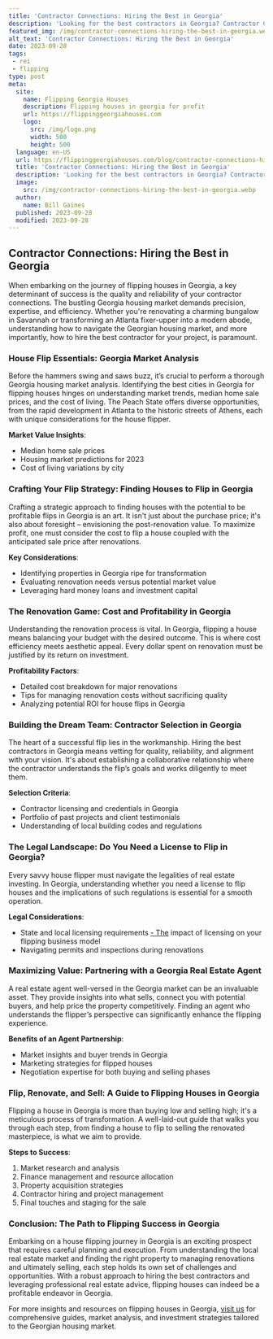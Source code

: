 ```yaml
---
title: 'Contractor Connections: Hiring the Best in Georgia'
description: 'Looking for the best contractors in Georgia? Contractor Connections has got you covered. Connect with top professionals and satisfy your curious mind.'
featured_img: /img/contractor-connections-hiring-the-best-in-georgia.webp
alt_text: 'Contractor Connections: Hiring the Best in Georgia'
date: 2023-09-28
tags:
 - rei
 - flipping
type: post
meta:
  site:
    name: Flipping Georgia Houses
    description: Flipping houses in georgia for profit
    url: https://flippinggeorgiahouses.com
    logo:
      src: /img/logo.png
      width: 500
      height: 500
  language: en-US
  url: https://flippinggeorgiahouses.com/blog/contractor-connections-hiring-the-best-in-georgia
  title: 'Contractor Connections: Hiring the Best in Georgia'
  description: 'Looking for the best contractors in Georgia? Contractor Connections has got you covered. Connect with top professionals and satisfy your curious mind.'
  image:
    src: /img/contractor-connections-hiring-the-best-in-georgia.webp
  author:
    name: Bill Gaines
  published: 2023-09-28
  modified: 2023-09-28
---
```



## Contractor Connections: Hiring the Best in Georgia

When embarking on the journey of flipping houses in Georgia, a key determinant of success is the quality and reliability of your contractor connections. The bustling Georgia housing market demands precision, expertise, and efficiency. Whether you're renovating a charming bungalow in Savannah or transforming an Atlanta fixer-upper into a modern abode, understanding how to navigate the Georgian housing market, and more importantly, how to hire the best contractor for your project, is paramount.

### House Flip Essentials: Georgia Market Analysis

Before the hammers swing and saws buzz, it’s crucial to perform a thorough Georgia housing market analysis. Identifying the best cities in Georgia for flipping houses hinges on understanding market trends, median home sale prices, and the cost of living. The Peach State offers diverse opportunities, from the rapid development in Atlanta to the historic streets of Athens, each with unique considerations for the house flipper.

**Market Value Insights**:
  - Median home sale prices
  - Housing market predictions for 2023
  - Cost of living variations by city

### Crafting Your Flip Strategy: Finding Houses to Flip in Georgia

Crafting a strategic approach to finding houses with the potential to be profitable flips in Georgia is an art. It isn't just about the purchase price; it's also about foresight – envisioning the post-renovation value. To maximize profit, one must consider the cost to flip a house coupled with the anticipated sale price after renovations.

**Key Considerations**:
  - Identifying properties in Georgia ripe for transformation
  - Evaluating renovation needs versus potential market value
  - Leveraging hard money loans and investment capital

### The Renovation Game: Cost and Profitability in Georgia

Understanding the renovation process is vital. In Georgia, flipping a house means balancing your budget with the desired outcome. This is where cost efficiency meets aesthetic appeal. Every dollar spent on renovation must be justified by its return on investment. 

**Profitability Factors**:
  - Detailed cost breakdown for major renovations
  - Tips for managing renovation costs without sacrificing quality
  - Analyzing potential ROI for house flips in Georgia

### Building the Dream Team: Contractor Selection in Georgia

The heart of a successful flip lies in the workmanship. Hiring the best contractors in Georgia means vetting for quality, reliability, and alignment with your vision. It's about establishing a collaborative relationship where the contractor understands the flip’s goals and works diligently to meet them.

**Selection Criteria**:
  - Contractor licensing and credentials in Georgia
  - Portfolio of past projects and client testimonials
  - Understanding of local building codes and regulations

### The Legal Landscape: Do You Need a License to Flip in Georgia?

Every savvy house flipper must navigate the legalities of real estate investing. In Georgia, understanding whether you need a license to flip houses and the implications of such regulations is essential for a smooth operation.

**Legal Considerations**:
  - State and local licensing requirements
  [-   The](https://flippinggeorgiahouses.com/blog/marketing-your-flip-selling-strategies-in-georgia) impact of licensing on your flipping business model
  - Navigating permits and inspections during renovations

### Maximizing Value: Partnering with a Georgia Real Estate Agent

A real estate agent well-versed in the Georgia market can be an invaluable asset. They provide insights into what sells, connect you with potential buyers, and help price the property competitively. Finding an agent who understands the flipper’s perspective can significantly enhance the flipping experience.

**Benefits of an Agent Partnership**:
  - Market insights and buyer trends in Georgia
  - Marketing strategies for flipped houses
  - Negotiation expertise for both buying and selling phases

### Flip, Renovate, and Sell: A Guide to Flipping Houses in Georgia

Flipping a house in Georgia is more than buying low and selling high; it's a meticulous process of transformation. A well-laid-out guide that walks you through each step, from finding a house to flip to selling the renovated masterpiece, is what we aim to provide.

**Steps to Success**:
1. Market research and analysis
2. Finance management and resource allocation
3. Property acquisition strategies
4. Contractor hiring and project management
5. Final touches and staging for the sale

### Conclusion: The Path to Flipping Success in Georgia

Embarking on a house flipping journey in Georgia is an exciting prospect that requires careful planning and execution. From understanding the local real estate market and finding the right property to managing renovations and ultimately selling, each step holds its own set of challenges and opportunities. With a robust approach to hiring the best contractors and leveraging professional real estate advice, flipping houses can indeed be a profitable endeavor in Georgia.

For more insights and resources on flipping houses in Georgia, [visit us](https://flippinggeorgiahouses.com) for comprehensive guides, market analysis, and investment strategies tailored to the Georgian housing market.